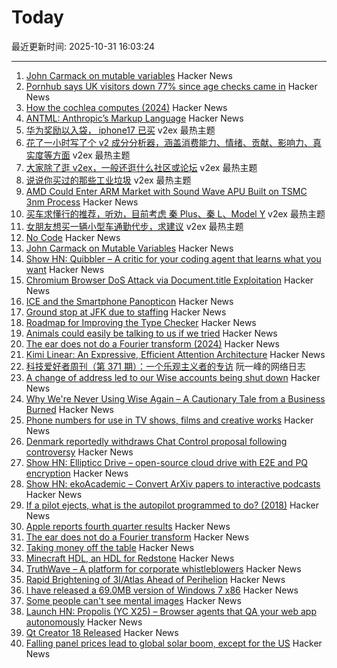 # Today

最近更新时间: 2025-10-31 16:03:24

--- 
1. [John Carmack on mutable variables](https://twitter.com/id_aa_carmack/status/1983593511703474196) Hacker News
2. [Pornhub says UK visitors down 77% since age checks came in](https://www.bbc.com/news/articles/cgkz3m3re1zo) Hacker News
3. [How the cochlea computes (2024)](https://www.dissonances.blog/p/the-ear-does-not-do-a-fourier-transform) Hacker News
4. [ANTML: Anthropic’s Markup Language](https://karashiiro.leaflet.pub/3m4gf7geefs2l) Hacker News
5. [华为奖励以入袋， iphone17 已买](https://www.v2ex.com/t/1169592) v2ex 最热主题
6. [花了一小时写了个 v2 成分分析器，涵盖消费能力、情绪、贡献、影响力、真实度等方面](https://www.v2ex.com/t/1169590) v2ex 最热主题
7. [大家除了逛 v2ex，一般还逛什么社区或论坛](https://www.v2ex.com/t/1169584) v2ex 最热主题
8. [说说你买过的那些工业垃圾](https://www.v2ex.com/t/1169574) v2ex 最热主题
9. [AMD Could Enter ARM Market with Sound Wave APU Built on TSMC 3nm Process](https://www.guru3d.com/story/amd-enters-arm-market-with-sound-wave-apu-built-on-tsmc-3nm-process/) Hacker News
10. [买车求懂行的推荐，听劝，目前考虑 秦 Plus、秦 L、Model Y](https://www.v2ex.com/t/1169581) v2ex 最热主题
11. [女朋友想买一辆小型车通勤代步，求建议](https://www.v2ex.com/t/1169573) v2ex 最热主题
12. [No Code](https://github.com/lemonyte/no-code) Hacker News
13. [John Carmack on Mutable Variables](https://twitter.com/id_aa_carmack/status/1983593511703474196) Hacker News
14. [Show HN: Quibbler – A critic for your coding agent that learns what you want](https://github.com/fulcrumresearch/quibbler) Hacker News
15. [Chromium Browser DoS Attack via Document.title Exploitation](https://github.com/jofpin/brash) Hacker News
16. [ICE and the Smartphone Panopticon](https://www.newyorker.com/culture/infinite-scroll/ice-and-the-smartphone-panopticon) Hacker News
17. [Ground stop at JFK due to staffing](https://www.fly.faa.gov/adv/adv_otherdis?advn=13&adv_date=10312025&facId=JFK&title=ATCSCC%20ADVZY%20013%20JFK/ZNY%2010/31/2025%20CDM%20GROUND%20STOP&titleDate=10/31/2025) Hacker News
18. [Roadmap for Improving the Type Checker](https://forums.swift.org/t/roadmap-for-improving-the-type-checker/82952) Hacker News
19. [Animals could easily be talking to us if we tried](https://evanverma.com/animals-could-easily-be-talking-to-us-if-we-tried) Hacker News
20. [The ear does not do a Fourier transform (2024)](https://www.dissonances.blog/p/the-ear-does-not-do-a-fourier-transform) Hacker News
21. [Kimi Linear: An Expressive, Efficient Attention Architecture](https://github.com/MoonshotAI/Kimi-Linear) Hacker News
22. [科技爱好者周刊（第 371 期）：一个乐观主义者的专访](http://www.ruanyifeng.com/blog/2025/10/weekly-issue-371.html) 阮一峰的网络日志
23. [A change of address led to our Wise accounts being shut down](https://shaun.nz/why-were-never-using-wise-again-a-cautionary-tale-from-a-business-burned/) Hacker News
24. [Why We're Never Using Wise Again – A Cautionary Tale from a Business Burned](https://shaun.nz/why-were-never-using-wise-again-a-cautionary-tale-from-a-business-burned/) Hacker News
25. [Phone numbers for use in TV shows, films and creative works](https://www.acma.gov.au/phone-numbers-use-tv-shows-films-and-creative-works) Hacker News
26. [Denmark reportedly withdraws Chat Control proposal following controversy](https://therecord.media/demark-reportedly-withdraws-chat-control-proposal) Hacker News
27. [Show HN: Ellipticc Drive – open-source cloud drive with E2E and PQ encryption](https://ellipticc.com) Hacker News
28. [Show HN: ekoAcademic – Convert ArXiv papers to interactive podcasts](https://www.wadamczyk.io/projects/ekoacademic/index.html) Hacker News
29. [If a pilot ejects, what is the autopilot programmed to do? (2018)](https://aviation.stackexchange.com/questions/52862/if-a-pilot-ejects-what-is-the-autopilot-programmed-to-do) Hacker News
30. [Apple reports fourth quarter results](https://www.apple.com/newsroom/2025/10/apple-reports-fourth-quarter-results/) Hacker News
31. [The ear does not do a Fourier transform](https://www.dissonances.blog/p/the-ear-does-not-do-a-fourier-transform) Hacker News
32. [Taking money off the table](https://zachholman.com/posts/money-off-the-table) Hacker News
33. [Minecraft HDL, an HDL for Redstone](https://github.com/itsfrank/MinecraftHDL) Hacker News
34. [TruthWave – A platform for corporate whistleblowers](https://www.truthwave.com) Hacker News
35. [Rapid Brightening of 3I/Atlas Ahead of Perihelion](https://arxiv.org/abs/2510.25035) Hacker News
36. [I have released a 69.0MB version of Windows 7 x86](https://twitter.com/XenoPanther/status/1983477707968291075) Hacker News
37. [Some people can't see mental images](https://www.newyorker.com/magazine/2025/11/03/some-people-cant-see-mental-images-the-consequences-are-profound) Hacker News
38. [Launch HN: Propolis (YC X25) – Browser agents that QA your web app autonomously](https://app.propolis.tech/#/launch) Hacker News
39. [Qt Creator 18 Released](https://www.qt.io/blog/qt-creator-18-released) Hacker News
40. [Falling panel prices lead to global solar boom, except for the US](https://arstechnica.com/science/2025/10/theres-a-global-boom-in-solar-except-in-the-united-states/) Hacker News
